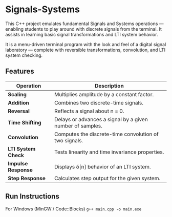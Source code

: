 # Signals-Systems
This C++ project emulates fundamental Signals and Systems operations — enabling students to play around with discrete signals from the terminal.
It assists in learning basic signal transformations and LTI system behavior. 

It is a menu-driven terminal program with the look and feel of a digital signal laboratory — complete with reversible transformations, convolution, and LTI system checking.
## Features

| Operation            | Description                                               |
| -------------------- | --------------------------------------------------------- |
| **Scaling**          | Multiplies amplitude by a constant factor.                |
| **Addition**         | Combines two discrete-time signals.                       |
| **Reversal**         | Reflects a signal about n = 0.                            |
| **Time Shifting**    | Delays or advances a signal by a given number of samples. |
| **Convolution**      | Computes the discrete-time convolution of two signals.    |
| **LTI System Check** | Tests linearity and time invariance properties.           |
| **Impulse Response** | Displays δ[n] behavior of an LTI system.                  |
| **Step Response**    | Calculates step output for the given system.              |

## Run Instructions
For Windows (MinGW / Code::Blocks)
``g++ main.cpp -o main.exe
``
